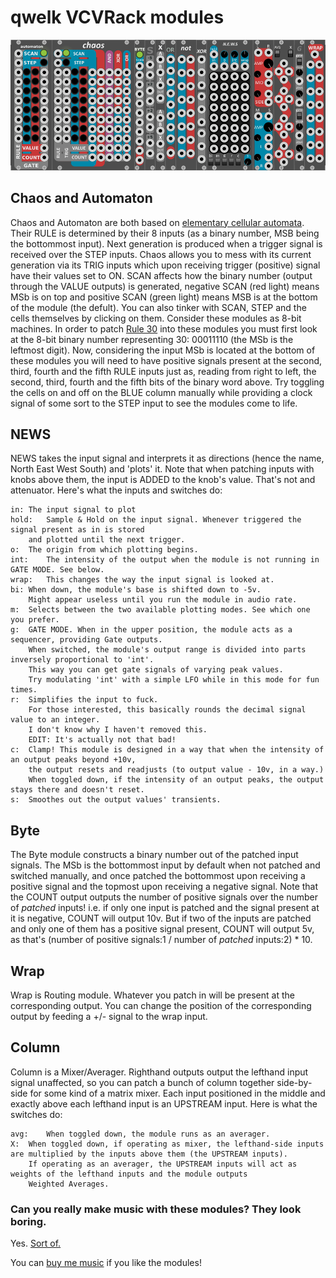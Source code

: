 # qwelk VCVRack modules

![Roster](/img/modules.png?raw=true "Qwelk Modules")

## Chaos and Automaton
Chaos and Automaton are both based on [elementary cellular automata](http://mathworld.wolfram.com/ElementaryCellularAutomaton.html).
Their RULE is determined by their 8 inputs (as a binary number, MSB being the bottommost input). Next generation is produced
when a trigger signal is received over the STEP inputs.
Chaos allows you to mess with its current generation via its TRIG inputs which upon receiving trigger (positive) signal have their values set to ON.
SCAN affects how the binary number (output through the VALUE outputs) is generated, negative SCAN (red light) means MSb is on top
and positive SCAN (green light) means MSB is at the bottom of the module (the defult).
You can also tinker with SCAN, STEP and the cells themselves by clicking on them. 
Consider these modules as 8-bit machines. In order to patch [Rule 30](http://www.wolframalpha.com/input/?i=rule+30) into these
modules you must first look at the 8-bit binary number representing 30: 00011110 (the MSb is the leftmost digit). Now, considering
the input MSb is located at the bottom of these modules you will need to have positive signals present at the second, third, fourth and the fifth
RULE inputs just as, reading from right to left, the second, third, fourth and the fifth bits of the binary word above.
Try toggling the cells on and off on the BLUE column manually while providing a clock signal of some sort to the STEP input to see the modules come to life.

## NEWS
NEWS takes the input signal and interprets it as directions (hence the name, North East West South) and 'plots' it.
Note that when patching inputs with knobs above them, the input is ADDED to the knob's value. That's not and attenuator.
Here's what the inputs and switches do:

	in:	The input signal to plot
	hold:	Sample & Hold on the input signal. Whenever triggered the signal present as in is stored
		and plotted until the next trigger.
	o:	The origin from which plotting begins. 
	int:	The intensity of the output when the module is not running in GATE MODE. See below.
	wrap:	This changes the way the input signal is looked at.
	bi:	When down, the module's base is shifted down to -5v.
		Might appear useless until you run the module in audio rate.
	m:	Selects between the two available plotting modes. See which one you prefer.
	g:	GATE MODE. When in the upper position, the module acts as a sequencer, providing Gate outputs.
		When switched, the module's output range is divided into parts inversely proportional to 'int'.
		This way you can get gate signals of varying peak values.
		Try modulating 'int' with a simple LFO while in this mode for fun times.
	r:	Simplifies the input to fuck.
		For those interested, this basically rounds the decimal signal value to an integer.
		I don't know why I haven't removed this. 
		EDIT: It's actually not that bad!
	c:	Clamp! This module is designed in a way that when the intensity of an output peaks beyond +10v,
		the output resets and readjusts (to output value - 10v, in a way.)
		When toggled down, if the intensity of an output peaks, the output stays there and doesn't reset.
	s:	Smoothes out the output values' transients.

## Byte
The Byte module constructs a binary number out of the patched input signals.
The MSb is the bottommost input by default when not patched and switched manually, and once patched the bottommost
upon receiving a positive signal and the topmost upon receiving a negative signal.
Note that the COUNT output outputs the number of positive signals over the number of _patched_ inputs! i.e. if only one input
is patched and the signal present at it is negative, COUNT will output 10v. But if two of the inputs are patched
and only one of them has a positive signal present, COUNT will output 5v, as that's (number of positive signals:1 / number of _patched_ inputs:2) * 10.

## Wrap
Wrap is Routing module. Whatever you patch in will be present at the corresponding output. You can change the position of the corresponding output by feeding a +/- signal to the wrap input.  

## Column
Column is a Mixer/Averager. Righthand outputs output the lefthand input signal unaffected, so you can patch a bunch of column together side-by-side for some kind of a matrix mixer. Each input positioned in the middle and exactly above each lefthand input is an UPSTREAM input. Here is what the switches do:

	avg:	When toggled down, the module runs as an averager. 
	X:	When toggled down, if operating as mixer, the lefthand-side inputs are multiplied by the inputs above them (the UPSTREAM inputs).
		If operating as an averager, the UPSTREAM inputs will act as weights of the lefthand inputs and the module outputs
		Weighted Averages.

### Can you really make music with these modules? They look boring.
Yes. [Sort of.](https://co-dependent.bandcamp.com/album/code147)

You can [buy me music](https://bandcamp.com/raincheque/wishlist) if you like the modules!
